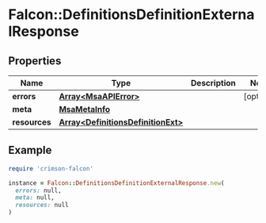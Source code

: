# Falcon::DefinitionsDefinitionExternalResponse

## Properties

| Name | Type | Description | Notes |
| ---- | ---- | ----------- | ----- |
| **errors** | [**Array&lt;MsaAPIError&gt;**](MsaAPIError.md) |  | [optional] |
| **meta** | [**MsaMetaInfo**](MsaMetaInfo.md) |  |  |
| **resources** | [**Array&lt;DefinitionsDefinitionExt&gt;**](DefinitionsDefinitionExt.md) |  |  |

## Example

```ruby
require 'crimson-falcon'

instance = Falcon::DefinitionsDefinitionExternalResponse.new(
  errors: null,
  meta: null,
  resources: null
)
```

